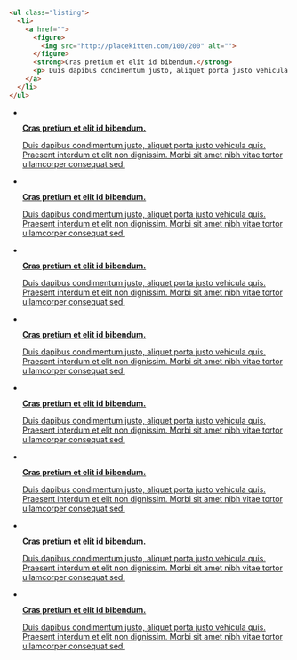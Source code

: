 ```html
<ul class="listing">
  <li>
    <a href="">
      <figure>
        <img src="http://placekitten.com/100/200" alt="">
      </figure>
      <strong>Cras pretium et elit id bibendum.</strong>
      <p> Duis dapibus condimentum justo, aliquet porta justo vehicula quis. Praesent interdum et elit non dignissim. Morbi sit amet nibh vitae tortor ullamcorper consequat sed.</p>
    </a>
  </li>
</ul>
```

<ul class="listing">
  <li>
    <a href="">
      <figure>
        <img src="http://placekitten.com/400/300" alt="">
      </figure>
      <strong>Cras pretium et elit id bibendum.</strong>
      <p> Duis dapibus condimentum justo, aliquet porta justo vehicula quis. Praesent interdum et elit non dignissim. Morbi sit amet nibh vitae tortor ullamcorper consequat sed.</p>
    </a>
  </li>
  <li>
    <a href="">
      <figure>
        <img src="http://placekitten.com/400/300" alt="">
      </figure>
      <strong>Cras pretium et elit id bibendum.</strong>
      <p> Duis dapibus condimentum justo, aliquet porta justo vehicula quis. Praesent interdum et elit non dignissim. Morbi sit amet nibh vitae tortor ullamcorper consequat sed.</p>
    </a>
  </li>
  <li>
    <a href="">
      <figure>
        <img src="http://placekitten.com/400/300" alt="">
      </figure>
      <strong>Cras pretium et elit id bibendum.</strong>
      <p> Duis dapibus condimentum justo, aliquet porta justo vehicula quis. Praesent interdum et elit non dignissim. Morbi sit amet nibh vitae tortor ullamcorper consequat sed.</p>
    </a>
  </li>
  <li>
    <a href="">
      <figure>
        <img src="http://placekitten.com/400/300" alt="">
      </figure>
      <strong>Cras pretium et elit id bibendum.</strong>
      <p> Duis dapibus condimentum justo, aliquet porta justo vehicula quis. Praesent interdum et elit non dignissim. Morbi sit amet nibh vitae tortor ullamcorper consequat sed.</p>
    </a>
  </li>
  <li>
    <a href="">
      <figure>
        <img src="http://placekitten.com/400/300" alt="">
      </figure>
      <strong>Cras pretium et elit id bibendum.</strong>
      <p> Duis dapibus condimentum justo, aliquet porta justo vehicula quis. Praesent interdum et elit non dignissim. Morbi sit amet nibh vitae tortor ullamcorper consequat sed.</p>
    </a>
  </li>
  <li>
    <a href="">
      <figure>
        <img src="http://placekitten.com/400/300" alt="">
      </figure>
      <strong>Cras pretium et elit id bibendum.</strong>
      <p> Duis dapibus condimentum justo, aliquet porta justo vehicula quis. Praesent interdum et elit non dignissim. Morbi sit amet nibh vitae tortor ullamcorper consequat sed.</p>
    </a>
  </li>
  <li>
    <a href="">
      <figure>
        <img src="http://placekitten.com/400/300" alt="">
      </figure>
      <strong>Cras pretium et elit id bibendum.</strong>
      <p> Duis dapibus condimentum justo, aliquet porta justo vehicula quis. Praesent interdum et elit non dignissim. Morbi sit amet nibh vitae tortor ullamcorper consequat sed.</p>
    </a>
  </li>
  <li>
    <a href="">
      <figure>
        <img src="http://placekitten.com/400/300" alt="">
      </figure>
      <strong>Cras pretium et elit id bibendum.</strong>
      <p> Duis dapibus condimentum justo, aliquet porta justo vehicula quis. Praesent interdum et elit non dignissim. Morbi sit amet nibh vitae tortor ullamcorper consequat sed.</p>
    </a>
  </li>
</ul>
